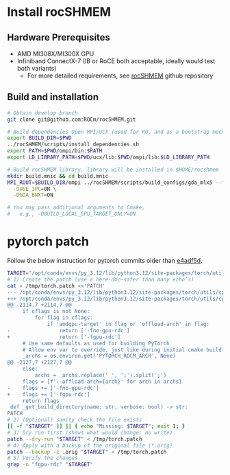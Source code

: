# Install rocSHMEM
## Hardware Prerequisites
- AMD MI308X/MI300X GPU
- Infiniband ConnectX-7 (IB or RoCE both acceptable, ideally would test both variants)
   - For more detailed requirements, see [rocSHMEM](https://github.com/ROCm/rocSHMEM) github repository


## Build and installation

```bash
# Obtain develop branch
git clone git@github.com:ROCm/rocSHMEM.git

# Build dependencies Open MPI/UCX (used for RO, and as a bootstrap mechanism otherwise)
export BUILD_DIR=$PWD
../rocSHMEM/scripts/install_dependencies.sh
export PATH=$PWD/ompi/bin:$PATH
export LD_LIBRARY_PATH=$PWD/ucx/lib:$PWD/ompi/lib:$LD_LIBRARY_PATH

# Build rocSHMEM library, library will be installed in $HOME/rocshmem
mkdir build.mnic && cd build.mnic
MPI_ROOT=$BUILD_DIR/ompi ../rocSHMEM/scripts/build_configs/gda_mlx5 --fresh \
  -DUSE_IPC=ON \
  -DGDA_BNXT=ON

# You may pass additional arguments to Cmake,
#   e.g., -DBUILD_LOCAL_GPU_TARGET_ONLY=ON
```
# pytorch patch 

Follow the below instruction for pytorch commits older than [e4adf5d](https://github.com/pytorch/pytorch/commit/e4adf5df39d9c472c7dcbac18efde29241e238f0).
```bash
TARGET="/opt/conda/envs/py_3.12/lib/python3.12/site-packages/torch/utils/cpp_extension.py"
# 1) Create the patch (use a here-doc—safer than many echo’s)
cat > /tmp/torch.patch <<'PATCH'
--- /opt/conda/envs/py_3.12/lib/python3.12/site-packages/torch/utils/cpp_extension.py
+++ /opt/conda/envs/py_3.12/lib/python3.12/site-packages/torch/utils/cpp_extension.py
@@ -2114,7 +2114,7 @@
     if cflags is not None:
         for flag in cflags:
             if 'amdgpu-target' in flag or 'offload-arch' in flag:
-                return ['-fno-gpu-rdc']
+                return ['-fgpu-rdc']
     # Use same defaults as used for building PyTorch
     # Allow env var to override, just like during initial cmake build.
     _archs = os.environ.get('PYTORCH_ROCM_ARCH', None)
@@ -2127,7 +2127,7 @@
     else:
         archs = _archs.replace(' ', ';').split(';')
     flags = [f'--offload-arch={arch}' for arch in archs]
-    flags += ['-fno-gpu-rdc']
+    flags += ['-fgpu-rdc']
     return flags
 def _get_build_directory(name: str, verbose: bool) -> str:
PATCH
# 2) (Optional) sanity check the file exists
[[ -f "$TARGET" ]] || { echo "Missing: $TARGET"; exit 1; }
# 3) Dry run first (shows what would change; no write)
patch --dry-run "$TARGET" < /tmp/torch.patch
# 4) Apply with a backup of the original file (*.orig)
patch --backup -z .orig "$TARGET" < /tmp/torch.patch
# 5) Verify the changes
grep -n "fgpu-rdc" "$TARGET"
```

